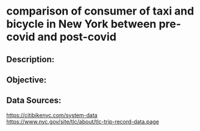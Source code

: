 # comparison of consumer of taxi and bicycle in New York between pre-covid and post-covid

## Description:

## Objective: 

## Data Sources:
https://citibikenyc.com/system-data   
https://www.nyc.gov/site/tlc/about/tlc-trip-record-data.page


